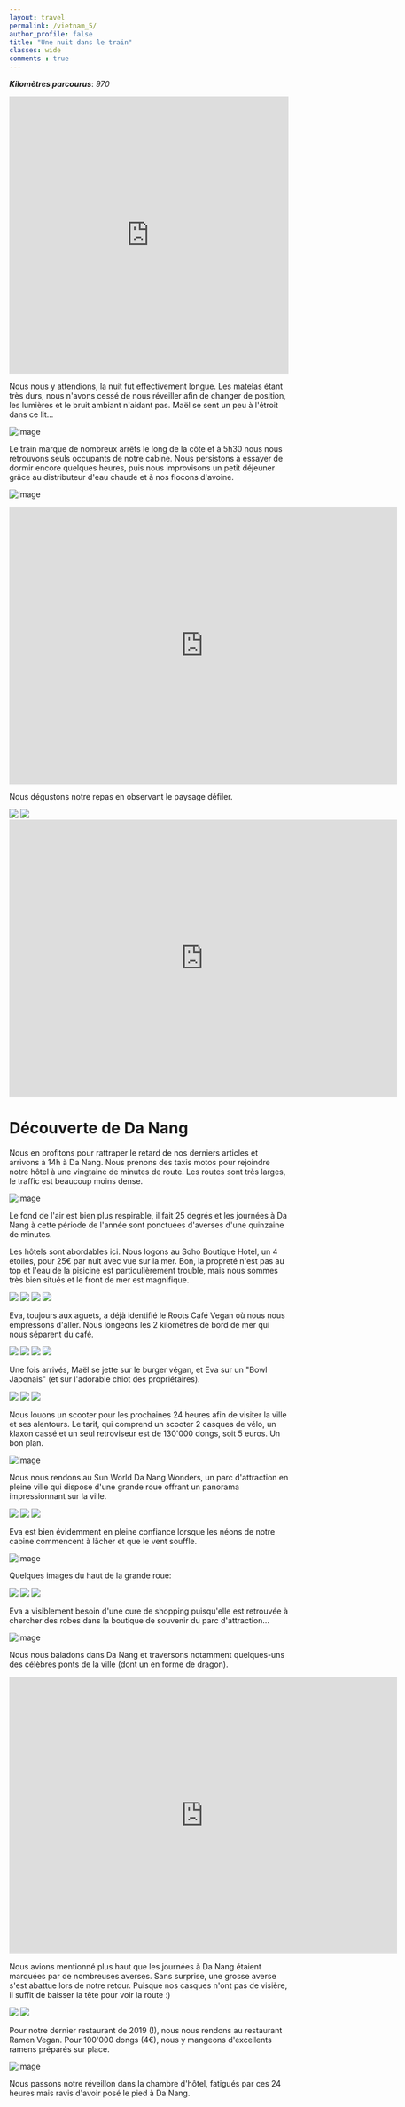 ```yaml
---
layout: travel
permalink: /vietnam_5/
author_profile: false
title: "Une nuit dans le train"
classes: wide
comments : true
---
```


<!-- jQuery 1.8 or later, 33 KB -->
<script src="https://ajax.googleapis.com/ajax/libs/jquery/1.11.1/jquery.min.js"></script>

<!-- Fotorama from CDNJS, 19 KB -->
<link  href="https://cdnjs.cloudflare.com/ajax/libs/fotorama/4.6.4/fotorama.css" rel="stylesheet">
<script src="https://cdnjs.cloudflare.com/ajax/libs/fotorama/4.6.4/fotorama.js"></script>

***Kilomètres parcourus***: *970*

<iframe src="https://www.google.com/maps/d/u/0/embed?mid=1sxvf6X0sXBfOBL1bSl_S4gYT94ioL8MJ" width="100%" height="500" frameBorder="0"></iframe>

<br>

Nous nous y attendions, la nuit fut effectivement longue. Les matelas étant très durs, nous n'avons cessé de nous réveiller afin de changer de position, les lumières et le bruit ambiant n'aidant pas. Maël se sent un peu à l'étroit dans ce lit...

![image](https://drive.google.com/uc?id=1kdA5dDjUOYcKeiQFRr14mu9_DYPOHLYs)

Le train marque de nombreux arrêts le long de la côte et à 5h30 nous nous retrouvons seuls occupants de notre cabine. Nous persistons à essayer de dormir encore quelques heures, puis nous improvisons un petit déjeuner grâce au distributeur d'eau chaude et à nos flocons d'avoine.

![image](https://drive.google.com/uc?id=1VqjhEt7iflgNNmglVqvCrZA5B31q7V2v)

<iframe width="700" height="500" src="https://www.youtube.com/embed/1EjTCXvwCeo" frameborder="0" allow="accelerometer; autoplay; encrypted-media; gyroscope; picture-in-picture" allowfullscreen></iframe>

<br>

Nous dégustons notre repas en observant le paysage défiler.

<div class="fotorama">
  <img src="https://drive.google.com/uc?id=1_iVilrLnoY4my3MVeYhEczPYytIfDlIm">
  <img src="https://drive.google.com/uc?id=1upjRofjrqZ98M8sprvBBNHg3vFG83_NE">
</div>

<iframe width="700" height="500" src="https://www.youtube.com/embed/lvY1cnrE1pI" frameborder="0" allow="accelerometer; autoplay; encrypted-media; gyroscope; picture-in-picture" allowfullscreen></iframe>

<br>

# Découverte de Da Nang

Nous en profitons pour rattraper le retard de nos derniers articles et arrivons à 14h à Da Nang. Nous prenons des taxis motos pour rejoindre notre hôtel à une vingtaine de minutes de route. Les routes sont très larges, le traffic est beaucoup moins dense. 

![image](https://drive.google.com/uc?id=1VeMzkYwqmSKYXVFCKJd1H0JPK7KixelV)

Le fond de l'air est bien plus respirable, il fait 25 degrés et les journées à Da Nang à cette période de l'année sont ponctuées d'averses d'une quinzaine de minutes.

Les hôtels sont abordables ici. Nous logons au Soho Boutique Hotel, un 4 étoiles, pour 25€ par nuit avec vue sur la mer. Bon, la propreté n'est pas au top et l'eau de la pisicine est particulièrement trouble, mais nous sommes très bien situés et le front de mer est magnifique.

<div class="fotorama">
  <img src="https://drive.google.com/uc?id=1uHwzEyDCX7aMM-QsM-1vSV7PVJBOHlqe">
  <img src="https://drive.google.com/uc?id=1SfcLF46Pwilse32pf-JUJN2oo2rLbej0">
  <img src="https://drive.google.com/uc?id=1yZ_lnU_LdcgBstri3vptzk0nefOhvvgj">
  <img src="https://drive.google.com/uc?id=1TyCl_DQracBV5zRWMt1kcSzEKMD_UjrF">
</div>

Eva, toujours aux aguets, a déjà identifié le Roots Café Vegan où nous nous empressons d'aller. Nous longeons les 2 kilomètres de bord de mer qui nous séparent du café.

<div class="fotorama">
  <img src="https://drive.google.com/uc?id=1OOdHXsmMMS50KnBP_SZGoJmbZwKoOxdg">
  <img src="https://drive.google.com/uc?id=16qLQAZkkuQvS1SVGl_XSgzuKE_lNqR5l">
  <img src="https://drive.google.com/uc?id=1KOzEKNeX457VSstswHBHtYGLNTbHHwfu">
  <img src="https://drive.google.com/uc?id=1mJv6mpdICzrsfp_nkymlBiXe3JobK_pE">
</div>

Une fois arrivés, Maël se jette sur le burger végan, et Eva sur un "Bowl Japonais" (et sur l'adorable chiot des propriétaires).

<div class="fotorama">
  <img src="https://drive.google.com/uc?id=1rWwSEpKKb63OwChprdSXjM3EtDL0k4zT">
  <img src="https://drive.google.com/uc?id=1ykIkdWtR7Q2G68sngpgjlTpsqNZ2Re1Q">
  <img src="https://drive.google.com/uc?id=1dLdzXS_tCOqle-xwfedyS4zXg1evrlRN">
</div>

Nous louons un scooter pour les prochaines 24 heures afin de visiter la ville et ses alentours. Le tarif, qui comprend un scooter 2 casques de vélo, un klaxon cassé et un seul retroviseur est de 130'000 dongs, soit 5 euros. Un bon plan. 

![image](https://drive.google.com/uc?id=1Fp60tbk1iXhuZaY3W9s3bRiifPbofgyw)

Nous nous rendons au Sun World Da Nang Wonders, un parc d'attraction en pleine ville qui dispose d'une grande roue offrant un panorama impressionnant sur la ville.

<div class="fotorama">
  <img src="https://drive.google.com/uc?id=1S9w25dj2h7RinE991pIZyUoBmPJdSsGh">
  <img src="https://drive.google.com/uc?id=1yX5LDN2myvNh-xqb6Zl8ce4P39MzLg3j">
  <img src="https://drive.google.com/uc?id=12oTTMS0s2rdqYXaHvZD4Xv84m0dI2DWj">
</div>

Eva est bien évidemment en pleine confiance lorsque les néons de notre cabine commencent à lâcher et que le vent souffle.

![image](https://drive.google.com/uc?id=1gIRU9OlIfR9ObqIWTA7dR36-m07COHrM)

Quelques images du haut de la grande roue:

<div class="fotorama">
  <img src="https://drive.google.com/uc?id=1V7k_nAGN00Ysx48NsTQ-j5-cfNzO6Aec">
  <img src="https://drive.google.com/uc?id=1kwf7sgZCL8WQcANiUbKxeT7rhTTmVK_V">
  <img src="https://drive.google.com/uc?id=1flWokp2jqyPf4SLEqZD0MfrsBjEYcePg">
</div>

Eva a visiblement besoin d'une cure de shopping puisqu'elle est retrouvée à chercher des robes dans la boutique de souvenir du parc d'attraction...

![image](https://drive.google.com/uc?id=1JlS0jPbbNWij09Wzw03N7t3qRGDoG-Fk)

Nous nous baladons dans Da Nang et traversons notamment quelques-uns des célèbres ponts de la  ville (dont un en forme de dragon).

<iframe width="700" height="500" src="https://www.youtube.com/embed/U9jweOASRF8" frameborder="0" allow="accelerometer; autoplay; encrypted-media; gyroscope; picture-in-picture" allowfullscreen></iframe>

<br>

Nous avions mentionné plus haut que les journées à Da Nang étaient marquées par de nombreuses averses. Sans surprise, une grosse averse s'est abattue lors de notre retour. Puisque nos casques n'ont pas de visière, il suffit de baisser la tête pour voir la route :)

<div class="fotorama">
  <img src="https://drive.google.com/uc?id=1vzVqcvozEHi6ixWipqlciYuMwOXpSc5T">
  <img src="https://drive.google.com/uc?id=1-9mUC0kn4X7iRepv-RHFKTbcYQ5Jg1ev">
</div>

Pour notre dernier restaurant de 2019 (!), nous nous rendons au restaurant Ramen Vegan. Pour 100'000 dongs (4€), nous y mangeons d'excellents ramens préparés sur place.

![image](https://drive.google.com/uc?id=1tcMSzGuivY61Nx2XFnDp18GHS0l5Ga_w)

Nous passons notre réveillon dans la chambre d'hôtel, fatigués par ces 24 heures mais ravis d'avoir posé le pied à Da Nang.
